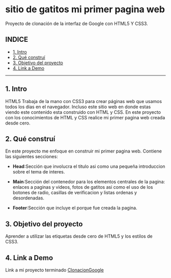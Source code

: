 # sitio de gatitos mi primer pagina web
Proyecto de clonación de la interfaz de Google con HTML5 Y CSS3.
## **INDICE**
* [1. Intro](#)
* [2. Qué construí](#)
* [3. Objetivo del proyecto](#)
* [4. Link a Demo](#)

****

## 1. Intro
HTML5 Trabaja de la mano con CSS3 para crear páginas web que usamos todos los dias en el navegador. Incluso este sitio web en donde estas viendo este contenido esta construido con HTML y CSS. En este proyecto con los conocimientos de HTML y CSS realice mi primer pagina web creada desde cero.

## 2. Qué construí 
En este proyecto me enfoque en construir mi primer pagina web. Contiene las siguientes secciones:
* **Head**:Sección que involucra el titulo asi como una pequeña introduccion sobre el tema de interes.

* **Main**:Sección del contenedor para los elementos centrales de la pagina: enlaces a paginas y videos, fotos de gatitos asi como el uso de los botones de radio, casillas de verificacion y listas ordenas y desordenadas.

* **Footer**:Sección que incluye el porque fue creada la pagina.

## 3. Objetivo del proyecto
Aprender a utilizar las etiquetas desde cero de HTML5 y los estilos de CSS3. 

## 4. Link a Demo 
Link a mi proyecto terminado [ClonacionGoogle](https://clonaciongooglexochitl.netlify.app/)
